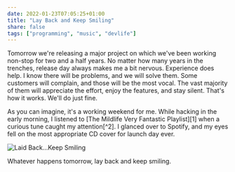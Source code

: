 ```yaml
---
date: 2022-01-23T07:05:25+01:00
title: "Lay Back and Keep Smiling"
share: false
tags: ["programming", "music", "devlife"]
---
```

Tomorrow we're releasing a major project on which we've been working non-stop
for two and a half years. No matter how many years in the trenches, release day
always makes me a bit nervous. Experience does help. I know there will be
problems, and we will solve them. Some customers will complain, and those will
be the most vocal. The vast majority of them will appreciate the effort, enjoy
the features, and stay silent. That's how it works. We'll do just fine. 

As you can imagine, it's a working weekend for me. While hacking in the early
morning, I listened to [The Mildlife Very Fantastic Playlist][1] when a curious
tune caught my attention[^2]. I glanced over to Spotify, and my eyes fell on
the most appropriate CD cover for launch day ever.

![Laid Back...Keep Smiling](/images/laidback-keepsmiling.jpg)

Whatever happens tomorrow, lay back and keep smiling.


